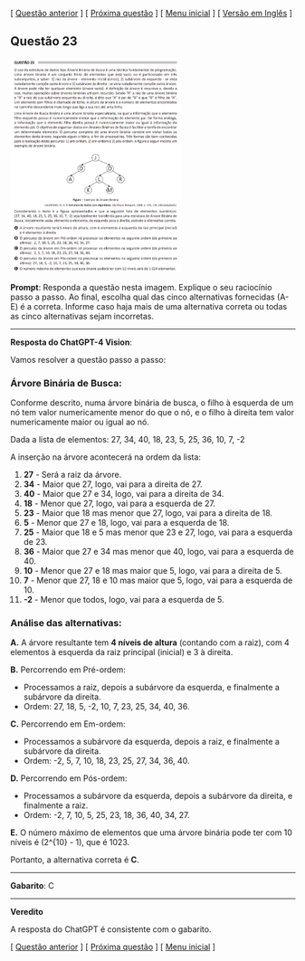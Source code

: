 \[ [Questão anterior](q22-por.md) \] \[ [Próxima questão](q24-por.md) \] \[ [Menu inicial](/README.md) \] \[ [Versão em Inglês](q23-eng.md) \] 

## Questão 23 ##

<img src="q23-image.png" alt="Question 23 image file" width="60%" height="60%">

**Prompt**: Responda a questão nesta imagem. Explique o seu raciocínio passo a passo. Ao final, escolha qual das cinco alternativas fornecidas (A-E) é a correta. Informe caso haja mais de uma alternativa correta ou todas as cinco alternativas sejam incorretas.

---

**Resposta do ChatGPT-4 Vision**: 

Vamos resolver a questão passo a passo:

### Árvore Binária de Busca:
Conforme descrito, numa árvore binária de busca, o filho à esquerda de um nó tem valor numericamente menor do que o nó, e o filho à direita tem valor numericamente maior ou igual ao nó.

Dada a lista de elementos: 27, 34, 40, 18, 23, 5, 25, 36, 10, 7, -2

A inserção na árvore acontecerá na ordem da lista:

1. **27** - Será a raiz da árvore.
2. **34** - Maior que 27, logo, vai para a direita de 27.
3. **40** - Maior que 27 e 34, logo, vai para a direita de 34.
4. **18** - Menor que 27, logo, vai para a esquerda de 27.
5. **23** - Maior que 18 mas menor que 27, logo, vai para a direita de 18.
6. **5** - Menor que 27 e 18, logo, vai para a esquerda de 18.
7. **25** - Maior que 18 e 5 mas menor que 23 e 27, logo, vai para a esquerda de 23.
8. **36** - Maior que 27 e 34 mas menor que 40, logo, vai para a esquerda de 40.
9. **10** - Menor que 27 e 18 mas maior que 5, logo, vai para a direita de 5.
10. **7** - Menor que 27, 18 e 10 mas maior que 5, logo, vai para a esquerda de 10.
11. **-2** - Menor que todos, logo, vai para a esquerda de 5.

### Análise das alternativas:

**A.** A árvore resultante tem **4 níveis de altura** (contando com a raiz), com 4 elementos à esquerda da raiz principal (inicial) e 3 à direita.

**B.** Percorrendo em Pré-ordem:
- Processamos a raiz, depois a subárvore da esquerda, e finalmente a subárvore da direita.
- Ordem: 27, 18, 5, -2, 10, 7, 23, 25, 34, 40, 36.

**C.** Percorrendo em Em-ordem:
- Processamos a subárvore da esquerda, depois a raiz, e finalmente a subárvore da direita.
- Ordem: -2, 5, 7, 10, 18, 23, 25, 27, 34, 36, 40.

**D.** Percorrendo em Pós-ordem:
- Processamos a subárvore da esquerda, depois a subárvore da direita, e finalmente a raiz.
- Ordem: -2, 7, 10, 5, 25, 23, 18, 36, 40, 34, 27.

**E.** O número máximo de elementos que uma árvore binária pode ter com 10 níveis é \(2^{10} - 1\), que é 1023.

Portanto, a alternativa correta é **C**.

---

**Gabarito**: C

---

**Veredito**

A resposta do ChatGPT é consistente com o gabarito.

\[ [Questão anterior](q22-por.md) \] \[ [Próxima questão](q24-por.md) \] \[ [Menu inicial](/README.md) \]
